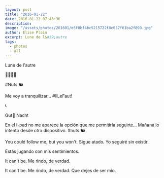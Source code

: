 ```yaml
---
layout: post
title: "2016-01-22"
date: 2016-01-22 07:43:36
description: 
image: "/assets/photos/201601/e5f0bf4bc9215722f8c037f01ba2f890.jpg"
author: Elise Plain
excerpt: Lune de l&#39;autre
tags: 
  - photos
  - all
---
```


Lune de l&#39;autre
<p></p>
<p>🐺🐗🐴🦄</p><p>#Nuts 🐿</p><p>Me voy a tranquilizar... #IlLeFaut!</p><p>📞</p><p>Gut📧 Nacht</p><p>En el i-pad no me aparece la opción que me permitiría seguirte... Mañana lo intento desde otro dispositivo. #nuts 🐿</p><p>You could follow me, but you won't. Sigue atado. Yo seguiré sin existir.</p><p>Estás jugando con mis sentimientos. </p><p>It can't be. Me rindo, de verdad.</p><p>It can't be. Me rindo, de verdad. Que dejes de ser mío. </p>